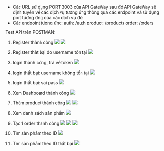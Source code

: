 - Các URL sử dụng PORT 3003 của API GateWay sau đó API GateWay sẽ định tuyến về các dịch vụ tương ứng thông qua các endpoint và sử dụng port tương ứng của các dịch vụ đó:
- Các endpoint tương ứng: 
auth: /auth
product: /products
order: /orders


Test API trên POSTMAN: 
1. Register thành công
<img src = "public/img/img1.png"></img>
<img src = "public/img/img7.png"></img>

2. Register thất bại do username tồn tại 
<img src = "public/img/img2.png"></img>

3. login thành công, trả về token
<img src = "public/img/img3.png"></img>

4. login thất bại: username không tồn tại
<img src = "public/img/img4.png"></img>

5. login thất bại: sai pass
<img src = "public/img/img5.png"></img>

6. Xem Dashboard thành công
<img src = "public/img/img6.png"></img>

7. Thêm product thành công
<img src = "public/img/img8.png"></img>
<img src = "public/img/img9.png"></img>

8. Xem danh sách sản phẩm
<img src = "public/img/img10.png"></img>

9. Tạo 1 order thành công
<img src = "public/img/img11.png"></img>
<img src = "public/img/img12.png"></img>
<img src = "public/img/img13.png"></img>

10. Tìm sản phẩm theo ID
<img src = "public/img/img14.png"></img>
11. Tìm sản phẩm theo ID thất bại
<img src = "public/img/img15.png"></img>